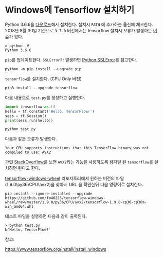 # Windows에 Tensorflow 설치하기

Python 3.6.6을 [다운로드](https://www.python.org/downloads/release/python-366)해서 설치한다. 설치시 `PATH` 에 추가하는 옵션에 체크한다. 2018년 8월 30일 기준으로 `3.7.0` 버전에서는 tensorflow 설치시 오류가 발생하는 [이슈](https://github.com/tensorflow/tensorflow/issues/20444)가 있다.

    > python -V
    Python 3.6.6

`pip`를 업데이트한다. `SSLError`가 발생하면 [Python SSLError](../language/python-ssl-error)를 참고한다.

    python -m pip install --upgrade pip

`tensorflow`를 설치한다. (CPU Only 버전)

    pip3 install --upgrade tensorflow

다음 내용으로 `test.py`를 생성하고 실행한다.

```py
import tensorflow as tf
hello = tf.constant('Hello, TensorFlow!')
sess = tf.Session()
print(sess.run(hello))
```

    python test.py

다음과 같은 오류가 발생한다.

    Your CPU supports instructions that this TensorFlow binary was not compiled to use: AVX2

관련 [StackOverflow](https://stackoverflow.com/questions/47068709/your-cpu-supports-instructions-that-this-tensorflow-binary-was-not-compiled-to-u)를 보면  `AVX2`라는 기능을 사용하도록 컴파일 된 `tensorflow`를 설치하면 된다고 한다.

[tensorflow-windows-wheel](https://github.com/fo40225/tensorflow-windows-wheel) 리포지토리에서 원하는 버전의 파일(1.9.0\py36\CPU\avx2)을 찾아서 URL 을 확인한뒤 다음 명령어로 설치한다.

    pip install --ignore-installed --upgrade https://github.com/fo40225/tensorflow-windows-wheel/raw/master/1.9.0/py36/CPU/avx2/tensorflow-1.9.0-cp36-cp36m-win_amd64.whl

테스트 파일을 실행하면 다음과 같이 출력된다.

    > python test.py
    b'Hello, TensorFlow!'

참고:

<https://www.tensorflow.org/install/install_windows>